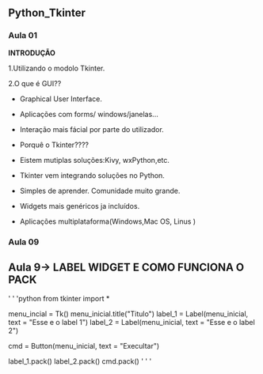 ## Python_Tkinter

### Aula 01
**INTRODUÇÃO** 

1.Utilizando o modolo Tkinter.

2.O que é GUI??

* Graphical User Interface.

- Aplicações com forms/ windows/janelas...

- Interação mais fácial por parte do utilizador.

* Porquê o Tkinter????

- Eistem mutiplas soluções:Kivy, wxPython,etc.

- Tkinter vem integrando soluções no Python.

- Simples de aprender. Comunidade muito grande.

- Widgets mais genéricos ja incluídos.

- Aplicações multiplataforma(Windows,Mac OS, Linus )


### Aula 09

## Aula 9-> LABEL WIDGET E COMO FUNCIONA O PACK

' ' 'python
from tkinter import *

 menu_incial = Tk()
menu_inicial.title("Titulo")
label_1 = Label(menu_inicial, text = "Esse e o label 1")
label_2 = Label(menu_inicial, text = "Esse e o label 2")

cmd = Button(menu_inicial, text = "Execultar")

label_1.pack()
label_2.pack()
cmd.pack()
' ' '
